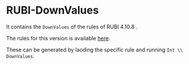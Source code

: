 # RUBI-DownValues

It contains the `DownValues` of the rules of RUBI 4.10.8 .

The rules for this version is available [here](https://github.com/ashishkg0022/Rubi-Rules).

These can be generated by laoding the specific rule and running `Int \\ DownValues`.
